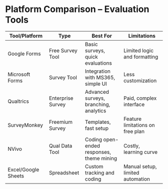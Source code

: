 # Platform Comparison – Evaluation Tools

| Tool/Platform     | Type              | Best For                                 | Limitations                     |
|-------------------|-------------------|-------------------------------------------|----------------------------------|
| Google Forms      | Free Survey Tool  | Basic surveys, quick evaluations          | Limited logic and formatting     |
| Microsoft Forms   | Survey Tool       | Integration with MS365, simple UI         | Less customization               |
| Qualtrics         | Enterprise Survey | Advanced surveys, branching, analytics    | Paid, complex interface          |
| SurveyMonkey      | Freemium Survey   | Templates, fast setup                     | Feature limitations on free plan |
| NVivo             | Qual Data Tool    | Coding open-ended responses, theme mining | Costly, learning curve           |
| Excel/Google Sheets| Spreadsheet       | Custom tracking and coding                | Manual setup, limited automation |

